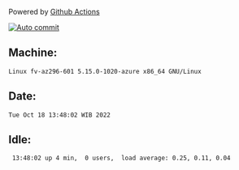 Powered by [Github Actions](https://github.com/features/actions)

[![Auto commit](https://github.com/hiage/workstation/workflows/Auto%20commit/badge.svg)](https://github.com/hiage/workstation/actions?query=workflow%3A%22Auto+commit%22)

## Machine:
```
Linux fv-az296-601 5.15.0-1020-azure x86_64 GNU/Linux
```
## Date:
```
Tue Oct 18 13:48:02 WIB 2022
```
## Idle:
```
 13:48:02 up 4 min,  0 users,  load average: 0.25, 0.11, 0.04
```
